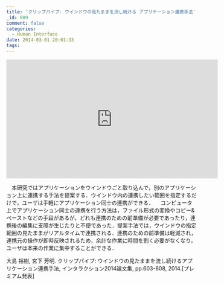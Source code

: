 ```yaml
---
title: 'クリップパイプ: ウインドウの見たままを流し続ける アプリケーション連携手法'
_id: 809
comment: false
categories:
  - Human Interface
date: 2014-03-01 20:01:33
tags:
---
```



<iframe width="560" height="315" src="https://www.youtube.com/embed/r60h1AJSS2E" frameborder="0" allowfullscreen></iframe>


　本研究ではアプリケーションをウインドウごと取り込んで，別のアプリケーション上に連携する手法を提案する．ウインドウ内の連携したい範囲を指定するだけで，ユーザは手軽にアプリケーション同士の連携ができる．
　コンピュータ上でアプリケーション同士の連携を行う方法は，ファイル形式の変換やコピー&ペーストなどの手段があるが，どれも連携のための前準備が必要であったり，連携後の編集に支障が生じたりと不便であった．提案手法では，ウインドウの指定範囲の見たままがリアルタイムで連携される．連携のための前準備は軽減され，連携元の操作が即時反映されるため，余計な作業に時間を割く必要がなくなり，ユーザは本来の作業に集中することができる．

大島 裕樹, 宮下 芳明. クリップパイプ: ウインドウの見たままを流し続けるアプリケーション連携手法, インタラクション2014論文集, pp.603-608, 2014.[プレミアム発表]
